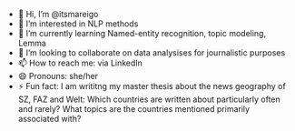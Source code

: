 - 👋 Hi, I’m @itsmareigo
- 👀 I’m interested in NLP methods
- 🌱 I’m currently learning Named-entity recognition, topic modeling, Lemma
- 💞️ I’m looking to collaborate on data analysises for journalistic purposes
- 📫 How to reach me: via LinkedIn
- 😄 Pronouns: she/her
- ⚡ Fun fact: I am writitng my master thesis about the news geography of SZ, FAZ and Welt: Which countries are written about particularly often and rarely? What topics are the countries mentioned primarily associated with?

<!---
itsmareigo/itsmareigo is a ✨ special ✨ repository because its `README.md` (this file) appears on your GitHub profile.
You can click the Preview link to take a look at your changes.
--->
